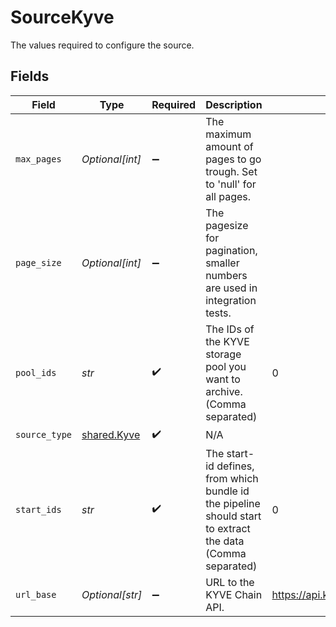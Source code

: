 # SourceKyve

The values required to configure the source.


## Fields

| Field                                                                                                      | Type                                                                                                       | Required                                                                                                   | Description                                                                                                | Example                                                                                                    |
| ---------------------------------------------------------------------------------------------------------- | ---------------------------------------------------------------------------------------------------------- | ---------------------------------------------------------------------------------------------------------- | ---------------------------------------------------------------------------------------------------------- | ---------------------------------------------------------------------------------------------------------- |
| `max_pages`                                                                                                | *Optional[int]*                                                                                            | :heavy_minus_sign:                                                                                         | The maximum amount of pages to go trough. Set to 'null' for all pages.                                     |                                                                                                            |
| `page_size`                                                                                                | *Optional[int]*                                                                                            | :heavy_minus_sign:                                                                                         | The pagesize for pagination, smaller numbers are used in integration tests.                                |                                                                                                            |
| `pool_ids`                                                                                                 | *str*                                                                                                      | :heavy_check_mark:                                                                                         | The IDs of the KYVE storage pool you want to archive. (Comma separated)                                    | 0                                                                                                          |
| `source_type`                                                                                              | [shared.Kyve](../../models/shared/kyve.md)                                                                 | :heavy_check_mark:                                                                                         | N/A                                                                                                        |                                                                                                            |
| `start_ids`                                                                                                | *str*                                                                                                      | :heavy_check_mark:                                                                                         | The start-id defines, from which bundle id the pipeline should start to extract the data (Comma separated) | 0                                                                                                          |
| `url_base`                                                                                                 | *Optional[str]*                                                                                            | :heavy_minus_sign:                                                                                         | URL to the KYVE Chain API.                                                                                 | https://api.korellia.kyve.network/                                                                         |